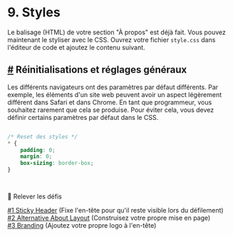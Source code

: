 # 9. Styles

Le balisage (HTML) de votre section "À propos" est déjà fait. Vous pouvez maintenant le styliser avec le CSS. Ouvrez votre fichier `style.css` dans l'éditeur de code et ajoutez le contenu suivant.

## [#](09.styles.md#resets-general-settings) Réinitialisations et réglages généraux

Les différents navigateurs ont des paramètres par défaut différents. Par exemple, les éléments d'un site web peuvent avoir un aspect légèrement différent dans Safari et dans Chrome. En tant que programmeur, vous souhaitez rarement que cela se produise. Pour éviter cela, vous devez définir certains paramètres par défaut dans le CSS.

```css

/* Reset des styles */
* {
	padding: 0;
	margin: 0;
	box-sizing: border-box;
}

    
```



:mega: Relever les défis

[#1 Sticky Header](viscom-cie1/challenges/#\_1-sticky-header) (Fixe l'en-tête pour qu'il reste visible lors du défilement)\
[#2 Alternative About Layout](viscom-cie1/challenges/#\_2-alternate-about-layout) (Construisez votre propre mise en page)\
[#3 Branding](viscom-cie1/challenges/#\_3-branding) (Ajoutez votre propre logo à l'en-tête)
